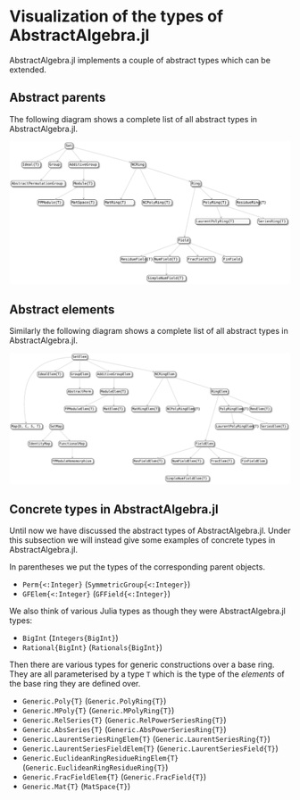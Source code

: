# Visualization of the types of AbstractAlgebra.jl

AbstractAlgebra.jl implements a couple of abstract types which can be extended.

## Abstract parents

The following diagram shows a complete list of all abstract types in
AbstractAlgebra.jl.

![Diagram of parent types](./assets/parents_diagram.svg)

## Abstract elements

Similarly the following diagram shows a complete list of all abstract types in
AbstractAlgebra.jl.

![Diagram of element types](./assets/elements_diagram.svg)

## Concrete types in AbstractAlgebra.jl

Until now we have discussed the abstract types of AbstractAlgebra.jl. Under this
subsection we will instead give some examples of concrete types in
AbstractAlgebra.jl.

In parentheses we put the types of the corresponding parent objects.

  - `Perm{<:Integer}` (`SymmetricGroup{<:Integer}`)
  - `GFElem{<:Integer}` (`GFField{<:Integer}`)

We also think of various Julia types as though they were AbstractAlgebra.jl types:

  - `BigInt` (`Integers{BigInt}`)
  - `Rational{BigInt}` (`Rationals{BigInt}`)

Then there are various types for generic constructions over a base ring. They are all
parameterised by a type `T` which is the type of the *elements* of the base ring they
are defined over.

  - `Generic.Poly{T}` (`Generic.PolyRing{T}`)
  - `Generic.MPoly{T}` (`Generic.MPolyRing{T}`)
  - `Generic.RelSeries{T}` (`Generic.RelPowerSeriesRing{T}`)
  - `Generic.AbsSeries{T}` (`Generic.AbsPowerSeriesRing{T}`)
  - `Generic.LaurentSeriesRingElem{T}` (`Generic.LaurentSeriesRing{T}`)
  - `Generic.LaurentSeriesFieldElem{T}` (`Generic.LaurentSeriesField{T}`)
  - `Generic.EuclideanRingResidueRingElem{T}` (`Generic.EuclideanRingResidueRing{T}`)
  - `Generic.FracFieldElem{T}` (`Generic.FracField{T}`)
  - `Generic.Mat{T}` (`MatSpace{T}`)
